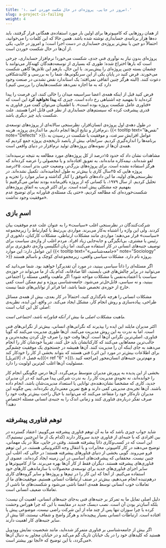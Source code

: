 ```yaml
---
title: '۱. امروز در جایی، پروژه‌ای در حال شکست خوردن است.'
slug: a-project-is-failing
weight: 4
---
```


از همان روزهایی که کامپیوتر‌ها برای اولین بار مورد استفاده‌ی همگانی قرار گرفتند، باید ده‌ها هزار برنامه‌ی حسابداری نوشته شده باشد. همین حالا که این کلمات را می‌خوانید، احتمالاً دو جین یا بیش‌تر پروژه‌ی حسابداری در دست اجرا است؛ و امروز در جایی، یکی از آن‌ها در حال شکست خوردن است.

پروژه‌ای بدون نیاز به نوآوری فنی جدی، شکست می‌خورد! نرم‌افزار حسابداری، چرخی است که بارها اختراع شده؛ طوری که بسیاری از توسعه‌دهندگان کهنه‌کار می‌توانند با چشمان بسته چنین پروژه‌ای را پیش‌ببرند. با این حال، باز‌هم این تلاش‌ها گاهی شکست می‌خورند. فرض کنید در پایان یکی از این سرنگونی‌ها، شما را به بررسی و کالبدشکافی دعوت کنند. (البته هرگز چنین اتفاقی نمی‌افتد؛ یک استاندارد نقض نشدنی در صنعت وجود دارد که به ما اجازه نمی‌دهد شکست‌هایمان را بررسی کنیم.)

فرض کنید قبل از اینکه همه‌ی اعضا سراسیمه میدان را خالی کنند، این فرصت را پیدا کرده‌اید تا بفهمید چه اشتباهی رخ داده است. چیزی که **پیدا نخواهید کرد** این است که «فناوری عامل شکست پروژه بوده است». با اطمینان می‌توان گفت مرز فناوری به قدری پیشرفت کرده که سیستم‌های حسابداری از نظر فنی قابل اجرا هستند. علت شکست باید چیز دیگری باشد.

در طول دهه‌ی اول پروژه‌ی انسان‌افزار، نظرسنجی سالانه‌ای از پروژه‌های توسعه‌‌ی نرم‌افزار و نتایج آن‌ها انجام دادیم. ما اندازه‌ی پروژه، هزینه، {{< tooltip text="نقص‌ها" note="Defects" >}}، عوامل افزایش سرعت،‌ و موفقیت یا شکست در رسیدن به برنامه‌ها را اندازه‌گیری کردیم. سرانجام، بیش از پانصد تاریخچه‌ی پروژه جمع کردیم که همه‌ی آن‌ها از نمونه‌های پروژه‌های تولید نرم‌افزار در دنیای واقعی است.

مشاهدات نشان داد که حدود ۱۵درصد از کل پروژه‌های مورد مطالعه به نتیجه نرسیده‌اند: لغو شده‌اند، نیمه‌کاره مانده‌اند، به تعویق افتاده‌اند و یا محصولی را عرضه کرده‌اند که هرگز استفاده نشده است. برای پروژه‌های بزرگ‌تر، وضعیت حتی بدتر است. ۲۵درصد پروژه هایی که ۲۵سال کاری یا بیش‌تر به طول انجامیده‌اند، تکمیل نشده‌اند. در نظرسنجی‌های اولیه، ما این داده‌های ناموفق را کنار گذاشته و سایر موارد را تجزیه و تحلیل کردیم. از سال ۱۹۷۹، با کسانی که از پروژه باقی‌مانده بودند تماس می‌گرفتیم تا بفهمیم چه مشکلی پیش آمده است. برای اکثر قریب به اتفاق پروژه‌های شکست‌خورده‌ای که مطالعه کردیم، «حتی یک مسئله‌ی فناورانه برای توضیح عدم موفقیت وجود نداشت».

## اسمِ بازی

شرکت‌کنندگان در نظرسنجی اغلب «سیاست» را به عنوان علت عدم موفقیت بیان کردند. ولی این واژه را اشتباه به‌کار می‌برند. مواردی بی‌رتبط یا کم‌ارتباط را زیرمجموعه «سیاست» قرار می‌دهند؛ مواردی مانند مشکلات ارتباطی، مشکلات کارکنان، دلخوری از رئیس یا مشتری، بی‌انگیزگی و جابه‌جایی زیاد افراد. مردم اغلب از واژه‌ی سیاست برای توصیف جنبه‌های انسانی در کار استفاده می‌کنند، اما زبان انگلیسی واژه‌ی دقیق‌تری برای این عوامل دارد: این موارد {{< tooltip text="«جامعه‌شناسی»" note="Sociology" >}} پروژه نام دارد. مشکلات سیاسی واقعی، زیرمجموعه‌ای کوچک و ناسالم هستند.

اگر مسئله‌ای را ذاتاً سیاسی ببینید، در مورد آن تقدیرگرا خواهید بود. شما می‌دانید که می‌توانید در برابر چالش‌های فنی بایستید، امّا صادقانه، کدام یک از ما می‌تواند در حوزه‌ی سیاست با اعتمادبه‌نفس با مشکلات مواجه شود؟ اگر ماهیت واقعی مسئله را اجتماعی ببینید، و نه سیاسی، قابل‌حل‌تر می‌شود. جامعه‌شناسی پروژه و تیم ممکن است کمی خارج از حوزه‌ی تخصص شما باشد، اما فراتر از توانایی‌های شما نیست.

مشکلات انسانی را هرچه نام‌گذاری کنید، احتمالاً در کار بعدی، بیش از همه‌ی مسائل طراحی، پیاده‌سازی و روش انجام کار، مشکل ایجاد می‌کند. در واقع، این ایده، نظریه‌ی اصلی کل این کتاب است:

<em>ماهیت مشکلات اصلی ما بیش از آنکه فناورانه باشد، اجتماعی است.</em>

اکثر مدیران مایلند این ایده را بپذیرند که نگرانی‌های انسانی، بیش‌تر از نگرانی‌های فنی است. اما به ندرت به این روش مدیریت می‌کنند. آن‌ها طوری مدیریت می‌کنند که گویا فناوری، اصلی‌ترین نگرانی آن‌ها است. آن‌ها وقت خود را صرف حل کردن پیچیده‌ترین و جالب‌ترین معماهایی می‌کنند که کارکنانشان باید حل کنند، تقریباً خودشان کار را انجام می‌دهند به جای اینکه آن را مدیریت کنند. آن‌ها همیشه در جستجوی یک موفقیت چشم‌گیر فنی هستند که بتواند بخشی از کار را خودکار کند (برای اطلاعات بیش‌تر در مورد این اثر، به فصل ۶، [لائتریل]({{< ref "6" >}})، مراجعه کنید) و مهم‌ترین جنبه‌های انسان‌محور مسئولیت آن‌ها اغلب کم‌ترین اولویت را دارد.

بخشی از این پدیده به پرورش مدیران متوسط برمی‌گردد. آن‌ها درس چگونگی انجام کار را خوانده‌اند، نه نحوه‌ی مدیریت کار را. به ندرت شرکتی پیدا می‌کنید که در آن مدیران جدید، کاری که مشخصاً نشان‌دهنده‌ی توانایی یا استعداد مدیریت‌شان باشد، انجام داده باشند. آن‌ها تجربه‌ی مدیریتی کمی دارند و هیچ تمرین معنی‌داری نکرده‌اند. پس چگونه این مدیران تازه‌کار خود را متقاعد می‌کنند که می‌توانند با خیال راحت بیش‌تر وقت خود را صرف تفکر درباره‌ی فناوری کنند و زمانی اندک را به جنبه‌ی انسانی مسئله اختصاص دهند؟

## توهم فناوری پیشرفته

شاید جواب چیزی باشد که ما به آن توهم فناوری پیشرفته می‌گوییم: اعتقاد گسترده در بین افرادی که با جنبه‌ای از فناوری جدید سروکار دارند (کدام یک از ما این‌چنین نیستیم؟)، این است که در کسب‌و‌کاری ذاتاَ پیشرفته هستند. وقتی در جایی، مثلاً در یک مهمانی، توضیح می‌دهند در کار کامپیوتر، مخابرات و یا انتقال وجه الکترونیکی هستند، در این توهم فرو می‌روند. گویی بخشی از دنیای فناورهای پیشرفته هستند؛ در حالی که، اغلب این چنین نیست. محققانی که پیشرفت‌های اساسی در این زمینه ایجاد کرده‌اند، عضوی از فناوری‌های پیشرفته هستند. دیگران فقط از کار آن‌ها بهره می‌برند. ما از کامپیوترها و سایر اجزای فناوری‌های جدید برای توسعه‌ی محصولات یا سازماندهی کارهای خود استفاده می‌کنیم. از آنجا که این کار را در تیم‌ها و پروژه‌ها و سایر گروه‌های کاری درهم‌تنیده انجام می‌دهیم، بیش‌تر در صنف ارتباطات انسانی هستیم. موفقیت‌های ما از تعاملات خوب انسانی توسط همه‌ی اعضا ناشی می‌شود و شکست‌های ما ناشی از تعاملات ضعیف انسانی است.

دلیل اصلی تمایل ما به تمرکز بر جنبه‌های فنی به‌جای جنبه‌های انسانی، اهمیت آن نیست؛ بلکه آسان‌تر بودن آن است. نصب دیسک جدید در مقایسه با این که چرا هوراس وحشت کرده یا چرا سوزان تنها پس از چند ماه از این شرکت راضی نیست، موضوعی پیش پا افتاده است. ارتباطات انسانی بسیار پیچیده‌اند و هرگز واضح و شفاف نیستند، امّا بیش از سایر جنبه‌های کار اهمیت دارند.

اگر بیش از جامعه‌شناسی بر فناوری متمرکز شده‌اید، مانند شخصیت نمایش وودویل هستید که کلیدهای خود را در یک خیابان تاریک گم می‌کند و در خیابان مجاور به دنبال آن‌ها می‌گردد، با این توضیح که «آنجا نور بیشتر است».